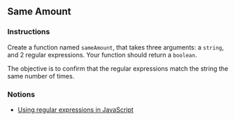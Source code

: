 ## Same Amount

### Instructions

Create a function named `sameAmount`, that takes three arguments: a `string`, and 2 regular expressions. Your function should return a `boolean`.

The objective is to confirm that the regular expressions match the string the same number of times.

### Notions

- [Using regular expressions in JavaScript](https://developer.mozilla.org/en-US/docs/Web/JavaScript/Guide/Regular_Expressions#Using_regular_expressions_in_JavaScript)

